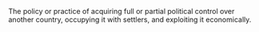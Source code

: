 The policy or practice of acquiring full or partial political control over another country, occupying it with settlers, and exploiting it economically.